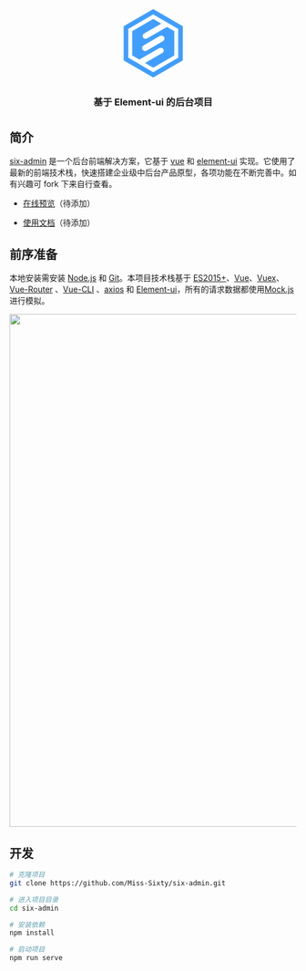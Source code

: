 <p align="center">
<svg fill='#409eff' viewBox="0 0 128 128" width="120" >
<path d="M64.426 0l55.425 32v64l-55.425 32L9 96V32L64.426 0zm.053 9.956L17.676 36.978v54.044l46.803 27.022 46.804-27.022V36.978L64.48 9.956zm.006 8.533l15.02 8.671-32.129 18.55a5.354 5.354 0 005.278 9.317l.077-.043 37.482-21.641 13.686 7.901v45.512L64.485 109.51l-15.29-8.828L81.47 82.157a5.337 5.337 0 001.972-7.314c-1.473-2.535-4.716-3.42-7.28-2.003l-.077.043-37.631 21.6-13.384-7.727V41.244L64.485 18.49zm20.181 33.849a5.689 5.689 0 00-7.69-2.129l-.08.046-30.547 17.636a5.689 5.689 0 005.607 9.9l.082-.046 30.546-17.636a5.689 5.689 0 002.082-7.771z"/>
</svg>
</p>

<h3 align="center" style="margin: 30px 0 35px;">基于 Element-ui 的后台项目</h3>

## 简介

[six-admin](https://github.com/Miss-Sixty/six-admin) 是一个后台前端解决方案，它基于 [vue](https://github.com/vuejs/vue) 和 [element-ui](https://github.com/ElemeFE/element) 实现。它使用了最新的前端技术栈，快速搭建企业级中后台产品原型，各项功能在不断完善中。如有兴趣可 fork 下来自行查看。

- [在线预览](https://github.com/Miss-Sixty/six-admin)（待添加）

- [使用文档](https://github.com/Miss-Sixty/six-admin)（待添加）

## 前序准备

本地安装需安装 [Node.js](http://nodejs.org/) 和 [Git](https://git-scm.com/)。本项目技术栈基于 [ES2015+](http://es6.ruanyifeng.com/)、[Vue](https://cn.vuejs.org/index.html)、[Vuex](https://vuex.vuejs.org/zh-cn/)、[Vue-Router](https://router.vuejs.org/zh-cn/) 、[Vue-CLI](https://github.com/vuejs/vue-cli) 、[axios](https://github.com/axios/axios) 和 [Element-ui](https://github.com/ElemeFE/element)，所有的请求数据都使用[Mock.js](https://github.com/nuysoft/Mock)进行模拟。

 <p align="center">
  <img width="900" src="https://s1.ax1x.com/2020/05/21/Yq0941.jpg">
</p>

## 开发

```bash
# 克隆项目
git clone https://github.com/Miss-Sixty/six-admin.git

# 进入项目目录
cd six-admin

# 安装依赖
npm install

# 启动项目
npm run serve
```
